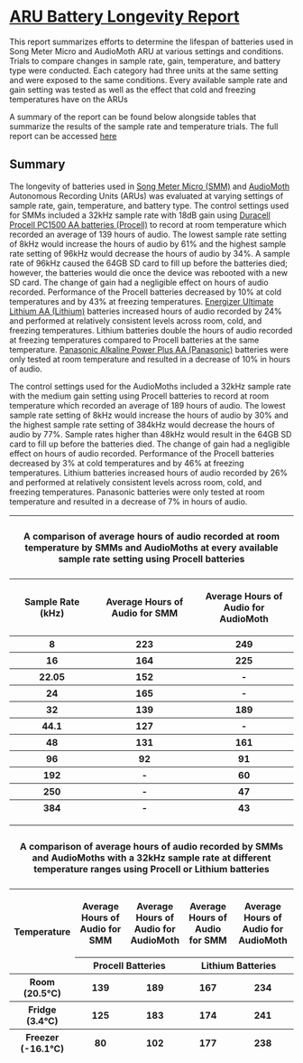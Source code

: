 # [ARU Battery Longevity Report](https://github.com/kitzeslab/ARU_battery_longevity/blob/main/report.md)
This report summarizes efforts to determine the lifespan of batteries used in Song Meter Micro and AudioMoth ARU at various settings and conditions. Trials to compare changes in sample rate, gain, temperature, and battery type were conducted. Each category had three units at the same setting and were exposed to the same conditions. Every available sample rate and gain setting was tested as well as the effect that cold and freezing temperatures have on the ARUs

A summary of the report can be found below alongside tables that summarize the results of the sample rate and temperature trials. The full report can be accessed [here](https://github.com/kitzeslab/ARU_battery_longevity/blob/main/report.md)

## **Summary**
The longevity of batteries used in [Song Meter
Micro (SMM)](https://www.wildlifeacoustics.com/products/song-meter-micro?utm_term=song%20meter%20micro&utm_campaign=Products:+Bird/Frog+Recorders&utm_source=adwords&utm_medium=ppc&hsa_acc=6925807588&hsa_cam=12918503750&hsa_grp=121883524219&hsa_ad=518495938292&hsa_src=g&hsa_tgt=kwd-1247239655478&hsa_kw=song%20meter%20micro&hsa_mt=e&hsa_net=adwords&hsa_ver=3&gclid=Cj0KCQiA2-2eBhClARIsAGLQ2RmAb11m9IysIbTFi5NTzrYldq44dilGNIvpfhyiTj2Rn0vT5Kqc6qsaAuVyEALw_wcB) and [AudioMoth](https://www.openacousticdevices.info/) Autonomous Recording Units (ARUs) was evaluated at varying
settings of sample rate, gain, temperature, and battery type. The
control settings used for SMMs included a 32kHz sample rate with 18dB
gain using [Duracell Procell PC1500 AA batteries (Procell)](https://www.procell.com/en-us/all-batteries/) to record at
room temperature which recorded an average of 139 hours of audio. The
lowest sample rate setting of 8kHz would increase the hours of audio by
61% and the highest sample rate setting of 96kHz would decrease the
hours of audio by 34%. A sample rate of 96kHz caused the 64GB SD card to
fill up before the batteries died; however, the batteries would die once
the device was rebooted with a new SD card. The change of gain had a
negligible effect on hours of audio recorded. Performance of the Procell
batteries decreased by 10% at cold temperatures and by 43% at freezing
temperatures. [Energizer Ultimate Lithium AA (Lithium)](https://www.energizer.com/batteries/energizer-ultimate-lithium-batteries) batteries
increased hours of audio recorded by 24% and performed at relatively
consistent levels across room, cold, and freezing temperatures. Lithium
batteries double the hours of audio recorded at freezing temperatures
compared to Procell batteries at the same temperature. [Panasonic
Alkaline Power Plus AA (Panasonic)](https://www.panasonicbatteryproducts.com/alkaline_plus_power_batteries/) batteries were only tested at room
temperature and resulted in a decrease of 10% in hours of audio.

The control settings used for the AudioMoths included a 32kHz sample
rate with the medium gain setting using Procell batteries to record at
room temperature which recorded an average of 189 hours of audio. The
lowest sample rate setting of 8kHz would increase the hours of audio by
30% and the highest sample rate setting of 384kHz would decrease the
hours of audio by 77%. Sample rates higher than 48kHz would result in
the 64GB SD card to fill up before the batteries died. The change of
gain had a negligible effect on hours of audio recorded. Performance of
the Procell batteries decreased by 3% at cold temperatures and by 46% at
freezing temperatures. Lithium batteries increased hours of audio
recorded by 26% and performed at relatively consistent levels across
room, cold, and freezing temperatures. Panasonic batteries were only
tested at room temperature and resulted in a decrease of 7% in hours of
audio.

<table>
<colgroup>
<col style="width: 17%" />
<col style="width: 20%" />
<col style="width: 19%" />
</colgroup>
<thead>
<tr class="header">
<th colspan="3"><strong><h4 id="table-13"> A comparison of average hours of audio recorded at room temperature by SMMs and AudioMoths at every available sample rate setting using Procell batteries</strong></h4></th>
</tr>
<tr class="odd">
<th><p>Sample Rate (kHz)</p></th>
<th><p>Average Hours of Audio for SMM</p></th>
<th><p>Average Hours of Audio for AudioMoth</p></th>
</tr>
<tr class="header">
<th>8</th>
<th>223</th>
<th>249</th>
</tr>
<tr class="odd">
<th>16</th>
<th>164</th>
<th>225</th>
</tr>
<tr class="header">
<th>22.05</th>
<th>152</th>
<th>-</th>
</tr>
<tr class="odd">
<th>24</th>
<th>165</th>
<th>-</th>
</tr>
<tr class="header">
<th>32</th>
<th>139</th>
<th>189</th>
</tr>
<tr class="odd">
<th>44.1</th>
<th>127</th>
<th>-</th>
</tr>
<tr class="header">
  <th>48</th>
<th>131</th>
<th>161</th>
</tr>
<tr class="odd">
<th>96</th>
<th>92</th>
<th>91</th>
</tr>
<tr class="header">
  <th>192</th>
  <th>-</th>
  <th>60</th>
  </tr>
  <tr class="odd">
    <th>250</th>
    <th>-</th>
    <th>47</th>
  </tr>
  <tr class="header">
    <th>384</th>
    <th>-</th>
    <th>43</th>
</tr>
</thead>
<tbody>
</tbody>
</table>

<table>
<colgroup>
<col style="width: 20%" />
<col style="width: 20%" />
<col style="width: 19%" />
<col style="width: 18%" />
<col style="width: 24%" />
</colgroup>
<thead>
<tr class="header">
<th colspan="5"><strong><h4> A comparison of average hours of audio recorded by SMMs and AudioMoths with a 32kHz sample rate at different temperature ranges using Procell or Lithium batteries</strong></h4></th>
</tr>
<tr class="odd">
  <th rowspan="2"><strong>Temperature</strong></th>
<th><p>Average Hours of Audio for SMM</p>
<th><p>Average Hours of Audio for AudioMoth</p>
<th><p>Average Hours of Audio for SMM</p>
<th><p>Average Hours of Audio for AudioMoth</p></th>
</tr>
<tr class="header">
  <th colspan="2">Procell Batteries</th>
  <th colspan="2">Lithium Batteries</th>
</tr>
<tr class="odd">
<th>Room (20.5°C)</th>
<th>139</th>
<th>189</th>
<th>167</th>
<th>234</th>
</tr>
<tr class="header">
<th>Fridge (3.4°C)</th>
<th>125</th>
<th>183</th>
<th>174</th>
<th>241</th>
</tr>
<tr class="odd">
<th>Freezer (-16.1°C)</th>
<th>80</th>
<th>102</th>
<th>177</th>
<th>238</th>
</tr>
</thead>
<tbody>
</tbody>
</table>
